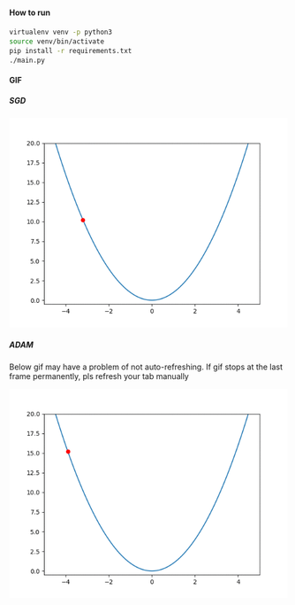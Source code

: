 #### How to run

```sh
virtualenv venv -p python3
source venv/bin/activate
pip install -r requirements.txt
./main.py
```

#### GIF

##### SGD

![sgd](sgd.gif)

##### ADAM

Below gif may have a problem of not auto-refreshing. If gif stops at the last frame permanently, pls refresh your tab manually

![adam](adam.gif)
